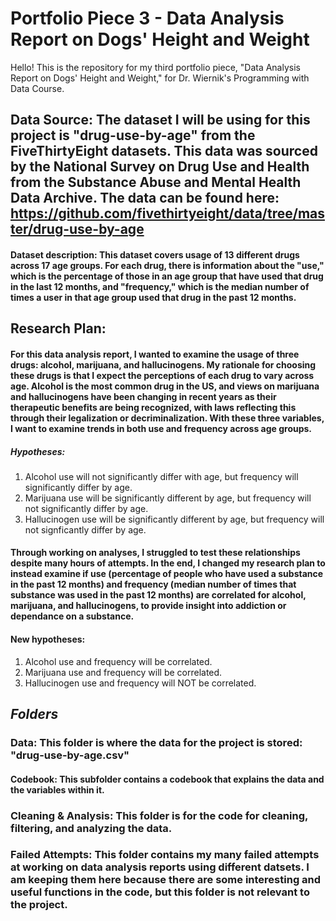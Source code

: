 # Portfolio Piece 3 - Data Analysis Report on Dogs' Height and Weight

Hello! This is the repository for my third portfolio piece, "Data Analysis Report on Dogs' Height and Weight," for Dr. Wiernik's Programming with Data Course. 

## Data Source: The dataset I will be using for this project is "drug-use-by-age" from the FiveThirtyEight datasets. This data was sourced by the National Survey on Drug Use and Health from the Substance Abuse and Mental Health Data Archive. The data can be found here: https://github.com/fivethirtyeight/data/tree/master/drug-use-by-age 

#### Dataset description: This dataset covers usage of 13 different drugs across 17 age groups. For each drug, there is information about the "use," which is the percentage of those in an age group that have used that drug in the last 12 months, and "frequency," which is the median number of times a user in that age group used that drug in the past 12 months. 


## Research Plan: 
#### For this data analysis report, I wanted to examine the usage of three drugs: alcohol, marijuana, and hallucinogens. My rationale for choosing these drugs is that I expect the perceptions of each drug to vary across age. Alcohol is the most common drug in the US, and views on marijuana and hallucinogens have been changing in recent years as their therapeutic benefits are being recognized, with laws reflecting this through their legalization or decriminalization. With these three variables, I want to examine trends in both use and frequency across age groups. 
##### Hypotheses: 
1. Alcohol use will not significantly differ with age, but frequency will significantly differ by age. 
2. Marijuana use will be significantly different by age, but frequency will not significantly differ by age. 
3. Hallucinogen use will be significantly different by age, but frequency will not signficantly differ by age. 

#### Through working on analyses, I struggled to test these relationships despite many hours of attempts. In the end, I changed my research plan to instead examine if use (percentage of people who have used a substance in the past 12 months) and frequency (median number of times that substance was used in the past 12 months) are correlated for alcohol, marijuana, and hallucinogens, to provide insight into addiction or dependance on a substance. 
#### New hypotheses:
1. Alcohol use and frequency will be correlated.
2. Marijuana use and frequency will be correlated. 
3. Hallucinogen use and frequency will NOT be correlated.


## *Folders*
### Data: This folder is where the data for the project is stored: "drug-use-by-age.csv"
  #### Codebook: This subfolder contains a codebook that explains the data and the variables within it. 
### Cleaning & Analysis: This folder is for the code for cleaning, filtering, and analyzing the data. 
### Failed Attempts: This folder contains my many failed attempts at working on data analysis reports using different datsets. I am keeping them here because there are some interesting and useful functions in the code, but this folder is not relevant to the project. 
